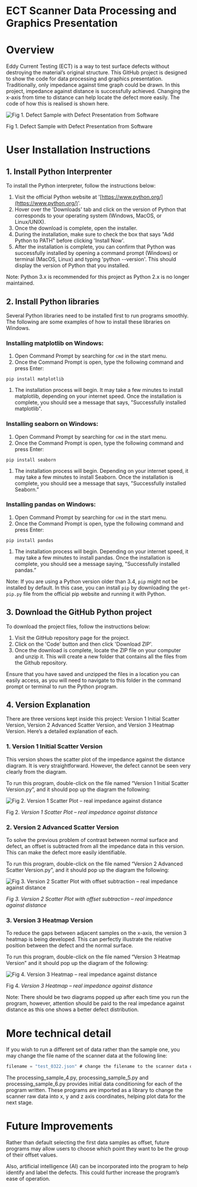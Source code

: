 # ECT Scanner Data Processing and Graphics Presentation

# Overview

Eddy Current Testing (ECT) is a way to test surface defects without destroying the material’s original structure. This GitHub project is designed to show the code for data processing and graphics presentation. Traditionally, only impedance against time graph could be drawn. In this project, impedance against distance is successfully achieved. Changing the x-axis from time to distance can help locate the defect more easily. The code of how this is realised is shown here.

![Fig 1. Defect Sample with Defect Presentation from Software](ECT%20Scanner%20Data%20Processing%20and%20Graphics%20Presentat%20a58ef996bd994fe1b6b8ed074b784b31/defect_comparison.png)

Fig 1. Defect Sample with Defect Presentation from Software

# User Installation Instructions

## 1. Install Python Interprenter

To install the Python interpreter, follow the instructions below:

1. Visit the official Python website at '[https://www.python.org/](https://www.python.org/)'.
2. Hover over the 'Downloads' tab and click on the version of Python that corresponds to your operating system (Windows, MacOS, or Linux/UNIX).
3. Once the download is complete, open the installer.
4. During the installation, make sure to check the box that says "Add Python to PATH" before clicking 'Install Now'.
5. After the installation is complete, you can confirm that Python was successfully installed by opening a command prompt (Windows) or terminal (MacOS, Linux) and typing 'python --version'. This should display the version of Python that you installed.

Note: Python 3.x is recommended for this project as Python 2.x is no longer maintained.

## 2. Install Python libraries

Several Python libraries need to be installed first to run programs smoothly. The following are some examples of how to install these libraries on Windows.

### Installing matplotlib on Windows:

1. Open Command Prompt by searching for `cmd` in the start menu.
2. Once the Command Prompt is open, type the following command and press Enter:

```
pip install matplotlib
```

1. The installation process will begin. It may take a few minutes to install matplotlib, depending on your internet speed. Once the installation is complete, you should see a message that says, "Successfully installed matplotlib".

### Installing seaborn on Windows:

1. Open Command Prompt by searching for `cmd` in the start menu.
2. Once the Command Prompt is open, type the following command and press Enter:

```
pip install seaborn
```

1. The installation process will begin. Depending on your internet speed, it may take a few minutes to install Seaborn. Once the installation is complete, you should see a message that says, "Successfully installed Seaborn.”

### Installing pandas on Windows:

1. Open Command Prompt by searching for `cmd` in the start menu.
2. Once the Command Prompt is open, type the following command and press Enter:

```
pip install pandas
```

1. The installation process will begin. Depending on your internet speed, it may take a few minutes to install pandas. Once the installation is complete, you should see a message saying, "Successfully installed pandas.”

Note: If you are using a Python version older than 3.4, `pip` might not be installed by default. In this case, you can install `pip` by downloading the `get-pip.py` file from the official pip website and running it with Python.

## 3. Download the GitHub Python project

To download the project files, follow the instructions below:

1. Visit the GitHub repository page for the project.
2. Click on the 'Code' button and then click 'Download ZIP'.
3. Once the download is complete, locate the ZIP file on your computer and unzip it. This will create a new folder that contains all the files from the Github repository.

Ensure that you have saved and unzipped the files in a location you can easily access, as you will need to navigate to this folder in the command prompt or terminal to run the Python program.

## 4. Version Explanation

There are three versions kept inside this project: Version 1 Initial Scatter Version, Version 2 Advanced Scatter Version, and Version 3 Heatmap Version. Here’s a detailed explanation of each.

### 1. Version 1 Initial Scatter Version

This version shows the scatter plot of the impedance against the distance diagram. It is very straightforward. However, the defect cannot be seen very clearly from the diagram.

To run this program, double-click on the file named “Version 1 Initial Scatter Version.py”, and it should pop up the diagram the following:

![Fig 2. *Version 1 Scatter Plot – real impedance against distance*](ECT%20Scanner%20Data%20Processing%20and%20Graphics%20Presentat%20a58ef996bd994fe1b6b8ed074b784b31/Untitled.png)

Fig 2. *Version 1 Scatter Plot – real impedance against distance*

### 2. Version 2 Advanced Scatter Version

To solve the previous problem of contrast between normal surface and defect, an offset is subtracted from all the impedance data in this version. This can make the defect more easily identifiable. 

To run this program, double-click on the file named “Version 2 Advanced Scatter Version.py”, and it should pop up the diagram the following:

![*Fig 3. Version 2 Scatter Plot with offset subtraction – real impedance against distance*](ECT%20Scanner%20Data%20Processing%20and%20Graphics%20Presentat%20a58ef996bd994fe1b6b8ed074b784b31/Untitled%201.png)

*Fig 3. Version 2 Scatter Plot with offset subtraction – real impedance against distance*

### 3. Version 3 Heatmap Version

To reduce the gaps between adjacent samples on the x-axis, the version 3 heatmap is being developed. This can perfectly illustrate the relative position between the defect and the normal surface. 

To run this program, double-click on the file named “Version 3 Heatmap Version” and it should pop up the diagram of the following:

![Fig 4. *Version 3 Heatmap – real impedance against distance*](ECT%20Scanner%20Data%20Processing%20and%20Graphics%20Presentat%20a58ef996bd994fe1b6b8ed074b784b31/Untitled%202.png)

Fig 4. *Version 3 Heatmap – real impedance against distance*

Note:
There should be two diagrams popped up after each time you run the program, however, attention should be paid to the real impedance against distance as this one shows a better defect distribution.

# More technical detail

If you wish to run a different set of data rather than the sample one, you may change the file name of the scanner data at the following line:

```jsx
filename = "test_0322.json" # change the filename to the scanner data output
```

The processing_sample_4.py, processing_sample_5.py and processing_sample_6.py provides initial data conditioning for each of the program written. These programs are imported as a library to change the scanner raw data into x, y and z axis coordinates, helping plot data for the next stage.

# Future Improvements

Rather than default selecting the first data samples as offset, future programs may allow users to choose which point they want to be the group of their offset values.

Also, artificial intelligence (AI) can be incorporated into the program to help identify and label the defects. This could further increase the program’s ease of operation.


